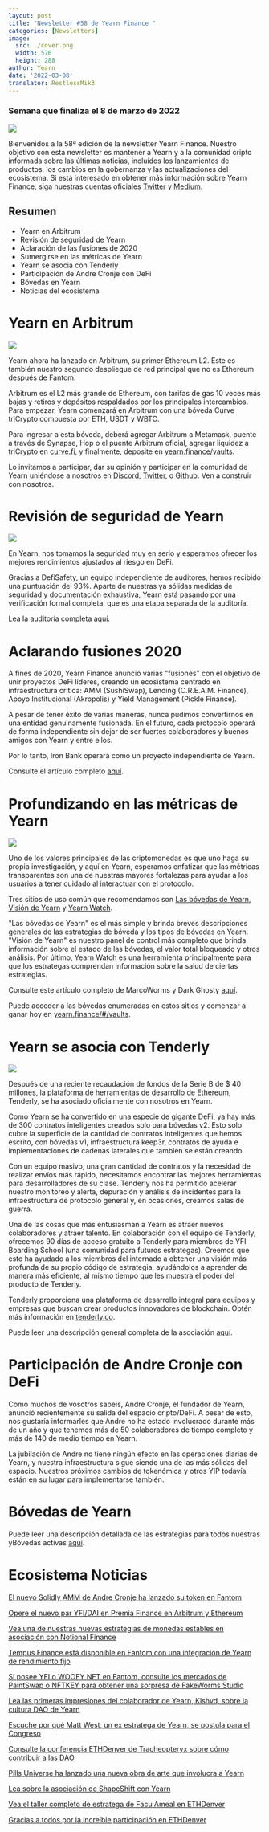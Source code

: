 ```yaml
---
layout: post
title: "Newsletter #58 de Yearn Finance "
categories: [Newsletters]
image:
  src: ./cover.png
  width: 576
  height: 288
author: Yearn
date: '2022-03-08'
translator: RestlessMik3
---
```


### Semana que finaliza el 8 de marzo de 2022

![](./image1.png?w=1456&h=733)

Bienvenidos a la 58ª edición de la newsletter Yearn Finance. Nuestro objetivo con esta newsletter es mantener a Yearn y a la comunidad cripto informada sobre las últimas noticias, incluidos los lanzamientos de productos, los cambios en la gobernanza y las actualizaciones del ecosistema. Si está interesado en obtener más información sobre Yearn Finance, siga nuestras cuentas oficiales [Twitter](https://twitter.com/iearnfinance) y [Medium](https://medium.com/iearn).

## Resumen

- Yearn en Arbitrum
- Revisión de seguridad de Yearn
- Aclaración de las fusiones de 2020
- Sumergirse en las métricas de Yearn
- Yearn se asocia con Tenderly
- Participación de Andre Cronje con DeFi
- Bóvedas en Yearn
- Noticias del ecosistema

# Yearn en Arbitrum

![](./image2.jpg?w=1000&h=1000)

Yearn ahora ha lanzado en Arbitrum, su primer Ethereum L2. Este es también nuestro segundo despliegue de red principal que no es Ethereum después de Fantom.

Arbitrum es el L2 más grande de Ethereum, con tarifas de gas 10 veces más bajas y retiros y depósitos respaldados por los principales intercambios. Para empezar, Yearn comenzará en Arbitrum con una bóveda Curve triCrypto compuesta por ETH, USDT y WBTC.

Para ingresar a esta bóveda, deberá agregar Arbitrum a Metamask, puente a través de Synapse, Hop o el puente Arbitrum oficial, agregar liquidez a triCrypto en [curve.fi](https://arbitrum.curve.fi/), y finalmente, deposite en [yearn.finance/vaults](http://yearn.finance/vaults).

Lo invitamos a participar, dar su opinión y participar en la comunidad de Yearn uniéndose a nosotros en [Discord](https://discord.gg/8rF374XkXy), [Twitter](http://twitter.com/iearnfinance), o [Github](http://github.com/yearn). Ven a construir con nosotros.

# Revisión de seguridad de Yearn

![](./image3.jpg?w=1000&h=563)

En Yearn, nos tomamos la seguridad muy en serio y esperamos ofrecer los mejores rendimientos ajustados al riesgo en DeFi.

Gracias a DefiSafety, un equipo independiente de auditores, hemos recibido una puntuación del 93%. Aparte de nuestras ya sólidas medidas de seguridad y documentación exhaustiva, Yearn está pasando por una verificación formal completa, que es una etapa separada de la auditoría.

Lea la auditoría completa [aquí](https://www.defisafety.com/pqrs/354).

# Aclarando fusiones 2020

A fines de 2020, Yearn Finance anunció varias "fusiones" con el objetivo de unir proyectos DeFi líderes, creando un ecosistema centrado en infraestructura crítica: AMM (SushiSwap), Lending (C.R.E.A.M. Finance), Apoyo Institucional (Akropolis) y Yield Management (Pickle Finance).

A pesar de tener éxito de varias maneras, nunca pudimos convertirnos en una entidad genuinamente fusionada. En el futuro, cada protocolo operará de forma independiente sin dejar de ser fuertes colaboradores y buenos amigos con Yearn y entre ellos.

Por lo tanto, Iron Bank operará como un proyecto independiente de Yearn.

Consulte el artículo completo [aquí](https://medium.com/iearn/clarifying-2020-mergers-an-independent-iron-bank-a6f8f3f4c25e).

# Profundizando en las métricas de Yearn

![](./image4.png?w=1400&h=625)

Uno de los valores principales de las criptomonedas es que uno haga su propia investigación, y aquí en Yearn, esperamos enfatizar que las métricas transparentes son una de nuestras mayores fortalezas para ayudar a los usuarios a tener cuidado al interactuar con el protocolo.

Tres sitios de uso común que recomendamos son [Las bóvedas de Yearn](https://vaults.yearn.finance/), [Visión de Yearn](https://yearn.vision/) y [Yearn Watch](https://yearn.watch/).

"Las bóvedas de Yearn" es el más simple y brinda breves descripciones generales de las estrategias de bóveda y los tipos de bóvedas en Yearn. "Visión de Yearn" es nuestro panel de control más completo que brinda información sobre el estado de las bóvedas, el valor total bloqueado y otros análisis. Por último, Yearn Watch es una herramienta principalmente para que los estrategas comprendan información sobre la salud de ciertas estrategias.

Consulte este artículo completo de MarcoWorms y Dark Ghosty [aquí](https://medium.com/iearn/diving-into-yearn-metrics-8c3fb0520927).

Puede acceder a las bóvedas enumeradas en estos sitios y comenzar a ganar hoy en [yearn.finance/#/vaults](https://yearn.finance/#/vaults).

# Yearn se asocia con Tenderly

![](./image5.png?w=1400&h=670)

Después de una reciente recaudación de fondos de la Serie B de $ 40 millones, la plataforma de herramientas de desarrollo de Ethereum, Tenderly, se ha asociado oficialmente con nosotros en Yearn.

Como Yearn se ha convertido en una especie de gigante DeFi, ya hay más de 300 contratos inteligentes creados solo para bóvedas v2. Esto solo cubre la superficie de la cantidad de contratos inteligentes que hemos escrito, con bóvedas v1, infraestructura keep3r, contratos de ayuda e implementaciones de cadenas laterales que también se están creando.

Con un equipo masivo, una gran cantidad de contratos y la necesidad de realizar envíos más rápido, necesitamos encontrar las mejores herramientas para desarrolladores de su clase. Tenderly nos ha permitido acelerar nuestro monitoreo y alerta, depuración y análisis de incidentes para la infraestructura de protocolo general y, en ocasiones, creamos salas de guerra.

Una de las cosas que más entusiasman a Yearn es atraer nuevos colaboradores y atraer talento. En colaboración con el equipo de Tenderly, ofrecemos 90 días de acceso gratuito a Tenderly para miembros de YFI Boarding School (una comunidad para futuros estrategas). Creemos que esto ha ayudado a los miembros del internado a obtener una visión más profunda de su propio código de estrategia, ayudándolos a aprender de manera más eficiente, al mismo tiempo que les muestra el poder del producto de Tenderly.

Tenderly proporciona una plataforma de desarrollo integral para equipos y empresas que buscan crear productos innovadores de blockchain. Obtén más información en [tenderly.co](https://tenderly.co/).

Puede leer una descripción general completa de la asociación [aquí](https://medium.com/iearn/yearn-finance-partners-with-tenderly-to-supercharge-development-debugging-incident-analysis-6489260298a5).

# Participación de Andre Cronje con DeFi

Como muchos de vosotros sabeis, Andre Cronje, el fundador de Yearn, anunció recientemente su salida del espacio cripto/DeFi. A pesar de esto, nos gustaría informarles que Andre no ha estado involucrado durante más de un año y que tenemos más de 50 colaboradores de tiempo completo y más de 140 de medio tiempo en Yearn.

La jubilación de Andre no tiene ningún efecto en las operaciones diarias de Yearn, y nuestra infraestructura sigue siendo una de las más sólidas del espacio. Nuestros próximos cambios de tokenómica y otros YIP todavía están en su lugar para implementarse también.

# Bóvedas de Yearn

Puede leer una descripción detallada de las estrategias para todos nuestras yBóvedas activas [aquí](https://medium.com/yearn-state-of-the-vaults/the-vaults-at-yearn-9237905ffed3).


# Ecosistema Noticias

[El nuevo Solidly AMM de Andre Cronje ha lanzado su token en Fantom](https://solidly.exchange/)

[Opere el nuevo par YFI/DAI en Premia Finance en Arbitrum y Ethereum](https://twitter.com/PremiaFinance/status/1497313221123837959)

[Vea una de nuestras nuevas estrategias de monedas estables en asociación con Notional Finance](https://twitter.com/teddywoodward/status/1497229571799801865)

[Tempus Finance está disponible en Fantom con una integración de Yearn de rendimiento fijo](https://twitter.com/TempusFinance/status/1495747382285377538)

[Si posee YFI o WOOFY NFT en Fantom, consulte los mercados de PaintSwap o NFTKEY para obtener una sorpresa de FakeWorms Studio](https://twitter.com/MarcoWorms/status/1497601119220076544)

[Lea las primeras impresiones del colaborador de Yearn, Kishvd, sobre la cultura DAO de Yearn](https://kishvd.medium.com/my-first-impressions-of-being-a-contributor-at-yearn-e154743b9cd5)

[Escuche por qué Matt West, un ex estratega de Yearn, se postula para el Congreso](https://twitter.com/DeFi_Dad/status/1496568281070776321?s=20&t=FA6P4ib_P1NZz_lmoXxvSw)

[Consulte la conferencia ETHDenver de Tracheopteryx sobre cómo contribuir a las DAO](https://youtu.be/anDAtWrhDnE)

[Pills Universe ha lanzado una nueva obra de arte que involucra a Yearn](https://twitter.com/pillsuniverse/status/1494343761022918658)

[Lea sobre la asociación de ShapeShift con Yearn](https://medium.com/@ShapeShift.com/what-is-yearn-shapeshifts-partnership-with-yearn-finance-a94985af1b09)

[Vea el taller completo de estratega de Facu Ameal en ETHDenver](https://www.youtube.com/watch?v=6og7NV7lzUk&feature=youtu.be)

[Gracias a todos por la increíble participación en ETHDenver](https://twitter.com/iearnfinance/status/1496568330546782208?s=20&t=FA6P4ib_P1NZz_lmoXxvSw)

